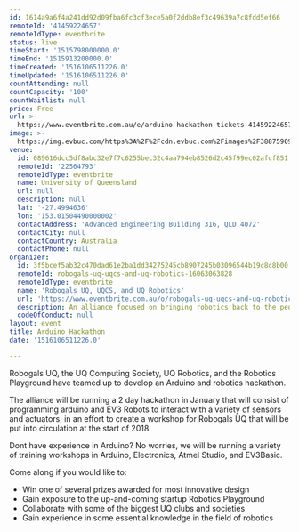 ```yaml
---
id: 1614a9a6f4a241dd92d09fba6fc3cf3ece5a0f2ddb8ef3c49639a7c8fdd5ef66
remoteId: '41459224657'
remoteIdType: eventbrite
status: live
timeStart: '1515798000000.0'
timeEnd: '1515913200000.0'
timeCreated: '1516106511226.0'
timeUpdated: '1516106511226.0'
countAttending: null
countCapacity: '100'
countWaitlist: null
price: Free
url: >-
  https://www.eventbrite.com.au/e/arduino-hackathon-tickets-41459224657?aff=ebapi
image: >-
  https://img.evbuc.com/https%3A%2F%2Fcdn.evbuc.com%2Fimages%2F38875909%2F182397548487%2F1%2Foriginal.jpg?s=d3c960c366f178a00387cca1fde2e915
venue:
  id: 089616dcc5df8abc32e7f7c6255bec32c4aa794eb8526d2c45f99ec02afcf851
  remoteId: '22564793'
  remoteIdType: eventbrite
  name: University of Queensland
  url: null
  description: null
  lat: '-27.4994636'
  lon: '153.01504490000002'
  contactAddress: 'Advanced Engineering Building 316, QLD 4072'
  contactCity: null
  contactCountry: Australia
  contactPhone: null
organizer:
  id: 3f5bcef5ab32c470dad61e2ba1dd34275245cb8907245b03096544b19c8c8b00
  remoteId: robogals-uq-uqcs-and-uq-robotics-16063063828
  remoteIdType: eventbrite
  name: 'Robogals UQ, UQCS, and UQ Robotics'
  url: 'https://www.eventbrite.com.au/o/robogals-uq-uqcs-and-uq-robotics-16063063828'
  description: An alliance focused on bringing robotics back to the people of Brisbane
  codeOfConduct: null
layout: event
title: Arduino Hackathon
date: '1516106511226.0'

---
```

<P><SPAN>Robogals UQ, the UQ Computing Society, UQ Robotics, and the Robotics Playground have teamed up to develop an Arduino and robotics hackathon. </SPAN></P>
<P>The alliance will be running a 2 day hackathon in January that will consist of programming arduino and EV3 Robots to interact with a variety of sensors and actuators, in an effort to create a workshop for Robogals UQ that will be put into circulation at the start of 2018.</P>
<P>Dont have experience in Arduino? No worries, we will be running a variety of training workshops in Arduino, Electronics, Atmel Studio, and EV3Basic. </P>
<P>Come along if you would like to:</P>
<UL>
<LI>Win one of several prizes awarded for most innovative design</LI>
<LI>Gain exposure to the up-and-coming startup Robotics Playground</LI>
<LI>Collaborate with some of the biggest UQ clubs and societies</LI>
<LI>Gain experience in some essential knowledge in the field of robotics</LI>
</UL>
<P><BR></P>
